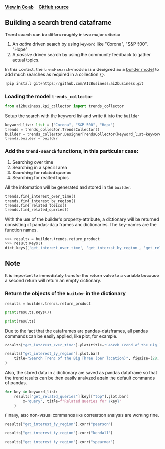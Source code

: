 [**View in Colab**](https://colab.research.google.com/github/ai2business/ai2business/blob/main/docs/ipynb/trend_search_tutorial.ipynb)   &nbsp; &nbsp;[**GitHub source**](https://github.com/ai2business/ai2business/blob/main/docs/tutorials/trend_search_tutorial.py)

## Building a search trend dataframe

Trend search can be differs roughly in two major criteria:

1. An *active* driven search by using `keyword` like "Corona", "S&P 500", "Hope"
2. A *passive* driven search by using the community feedback to gather actual topics.

In this context, the `trend-search`-module is a designed as a [builder model](https://en.wikipedia.org/wiki/Builder_pattern) to add much searches as required in a collection `{}`.



```python
!pip install git+https://github.com/AI2Business/ai2business.git

```

### Loading the model `trends_collector`



```python
from ai2business.kpi_collector import trends_collector

```

Setup the search with the keyword list and write it into the `builder`



```python
keyword_list: list = ["Corona", "S&P 500", "Hope"]
trends = trends_collector.TrendsCollector()
builder = trends_collector.DesignerTrendsCollector(keyword_list=keyword_list)
trends.builder = builder

```

### Add the `trend-search` functions, in this particular case:

1. Searching over time
2. Searching in a special area
3. Searching for related queries
4. Searching for realted topics

All the information will be generated and stored in the `builder`.



```python
trends.find_interest_over_time()
trends.find_interest_by_region()
trends.find_related_topics()
trends.find_related_queries()

```

With the use of the builder's property-attribute, a dictionary will be returned consisting of pandas-data frames and dictionaries. The key-names are the function names.

```python
>>> results = builder.trends.return_product
>>> result.keys()
dict_keys(['get_interest_over_time', 'get_interest_by_region', 'get_related_topics', 'get_related_queries'])

```

Note
----

It is important to immediately transfer the return value to a variable because a second return will return an empty dictionary.


### Return the objects of the `builder` in the dictionary



```python
results = builder.trends.return_product

print(results.keys())

print(results)

```

Due to the fact that the dataframes are pandas-dataframes, all pandas commands can be easily applied, like plot, for example.



```python
results["get_interest_over_time"].plot(title="Search Trend of the Big Three (per time)")

results["get_interest_by_region"].plot.bar(
    title="Search Trend of the Big Three (per location)", figsize=(28, 12)
)

```

Also, the stored data in a dictionary are saved as pandas dataframe so that the trend results can be then easily analyzed again the default commands of pandas.



```python
for key in keyword_list:
    results["get_related_queries"][key]["top"].plot.bar(
        x="query", title=f"Related Queries for {key}"
    )

```

Finally, also non-visual commands like correlation analysis are working fine.



```python
results["get_interest_by_region"].corr("pearson")

results["get_interest_by_region"].corr("kendall")

results["get_interest_by_region"].corr("spearman")

```
